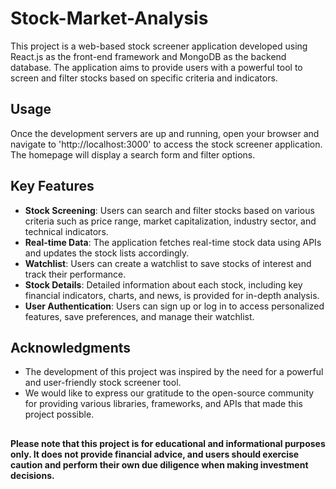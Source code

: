 # Stock-Market-Analysis

This project is a web-based stock screener application developed using React.js as the front-end framework and MongoDB as the backend database. The application aims to provide users with a powerful tool to screen and filter stocks based on specific criteria and indicators.


## Usage

Once the development servers are up and running, open your browser and navigate to 'http://localhost:3000' to access the stock screener application. The homepage will display a search form and filter options.


## Key Features

- **Stock Screening**: Users can search and filter stocks based on various criteria such as price range, market capitalization, industry sector, and technical indicators.
- **Real-time Data**: The application fetches real-time stock data using APIs and updates the stock lists accordingly.
- **Watchlist**: Users can create a watchlist to save stocks of interest and track their performance.
- **Stock Details**: Detailed information about each stock, including key financial indicators, charts, and news, is provided for in-depth analysis.
- **User Authentication**: Users can sign up or log in to access personalized features, save preferences, and manage their watchlist.


## Acknowledgments

- The development of this project was inspired by the need for a powerful and user-friendly stock screener tool.
- We would like to express our gratitude to the open-source community for providing various libraries, frameworks, and APIs that made this project possible.

##

**Please note that this project is for educational and informational purposes only. It does not provide financial advice, and users should exercise caution and perform their own due diligence when making investment decisions.**
